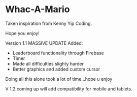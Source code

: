 # Whac-A-Mario
Taken inspiration from Kenny Yip Coding.

Hope you enjoy!

Version 1.1
MASSIVE UPDATE
Added:
- Leaderboard functionality through Firebase
- Timer
- Made all difficulties slighty harder
- Better graphics and added custom cursor

Doing all this alone took a lot of time...hope u enjoy

  V 1.2 coming up will add compatibility for mobile and tablets.
